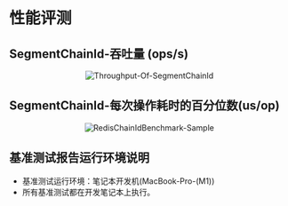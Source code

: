# 性能评测

## SegmentChainId-吞吐量 (ops/s)

<p align="center" >
  <img :src="$withBase('/assets/perf/Throughput-Of-SegmentChainId.png')" alt="Throughput-Of-SegmentChainId"/>
</p>

## SegmentChainId-每次操作耗时的百分位数(us/op)

<p align="center" >
  <img :src="$withBase('/assets/perf/Percentile-Sample-Of-SegmentChainId.png')" alt="RedisChainIdBenchmark-Sample"/>
</p>

## 基准测试报告运行环境说明

- 基准测试运行环境：笔记本开发机(MacBook-Pro-(M1))
- 所有基准测试都在开发笔记本上执行。

